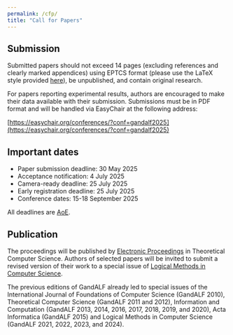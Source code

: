 ```yaml
---
permalink: /cfp/
title: "Call for Papers"
---
```


## Submission
Submitted papers should not exceed 14 pages (excluding references and clearly marked appendices)
using EPTCS format (please use the LaTeX style provided [here](https://style.eptcs.org/)), 
be unpublished, and contain original research. 

For papers reporting experimental results, authors are encouraged to make their data available 
with their submission. Submissions must be in PDF format and will be handled via EasyChair 
at the following address:

[https://easychair.org/conferences/?conf=gandalf2025](https://easychair.org/conferences/?conf=gandalf2025)

## Important dates

- Paper submission deadline: 30 May 2025
- Acceptance notification: 4 July 2025
- Camera-ready deadline: 25 July 2025
- Early registration deadline: 25 July 2025
- Conference dates: 15-18 September 2025

All deadlines are [AoE](https://time.is/Anywhere_on_Earth).

## Publication
The proceedings will be published by 
[Electronic Proceedings](https://cgi.cse.unsw.edu.au/~eptcs/) 
in Theoretical Computer Science. Authors of selected papers 
will be invited to submit a revised version of their work to
a special issue of 
[Logical Methods in Computer Science](https://lmcs.episciences.org/).

The previous editions of GandALF already led to special 
issues of the International Journal of Foundations of 
Computer Science (GandALF 2010), 
Theoretical Computer Science (GandALF 2011 and 2012), 
Information and Computation (GandALF 2013, 2014, 2016, 2017, 2018, 2019, and 2020), 
Acta Informatica (GandALF 2015) and 
Logical Methods in Computer Science (GandALF 2021, 2022, 2023, and 2024).
